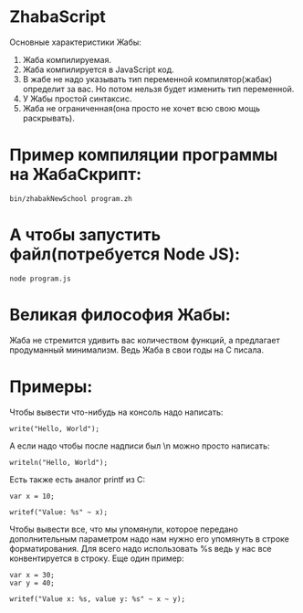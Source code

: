 # ZhabaScript
Основные характеристики Жабы:
1. Жаба компилируемая.
2. Жаба компилируется в JavaScript код.
3. В жабе не надо указывать тип переменной компилятор(жабак) определит за вас. Но потом нельзя будет изменить тип переменной.
4. У Жабы простой синтаксис.
5. Жаба не ограниченная(она просто не хочет всю свою мощь раскрывать).
   
# Пример компиляции программы на ЖабаСкрипт:
```
bin/zhabakNewSchool program.zh
```
# А чтобы запустить файл(потребуется Node JS):
```
node program.js
```
# Великая философия Жабы:
Жаба не стремится удивить вас количеством функций, а предлагает продуманный минимализм. Ведь Жаба в свои годы на C писала.

# Примеры:
Чтобы вывести что-нибудь на консоль надо написать:
```
write("Hello, World");
```
А если надо чтобы после надписи был \n можно просто написать:
```
writeln("Hello, World");
```
Есть также есть аналог printf из C:
```
var x = 10;

writef("Value: %s" ~ x);
```
Чтобы вывести все, что мы упомянули, которое передано дополнительным параметром надо нам нужно его упомянуть в строке форматирования. Для всего надо использовать %s ведь у нас все конвентируется в строку. Еще один пример:
```
var x = 30;
var y = 40;

writef("Value x: %s, value y: %s" ~ x ~ y);
```

